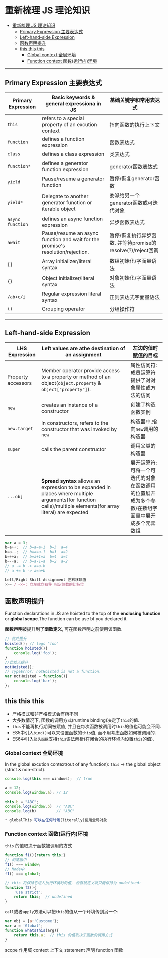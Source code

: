 # 重新梳理 JS 理论知识
- [重新梳理 JS 理论知识](#重新梳理-js-理论知识)
  - [Primary Expression 主要表达式](#primary-expression-主要表达式)
  - [Left-hand-side Expression](#left-hand-side-expression)
  - [函数声明提升](#函数声明提升)
  - [this this this](#this-this-this)
    - [Global context 全局环境](#global-context-全局环境)
    - [Function context 函数(运行内)环境](#function-context-函数运行内环境)

---

## Primary Expression 主要表达式

|Primary Expression|Basic keywords & general expressiona in JS|基础关键字和常用表达式|
-|-|-
`this`|refers to a special property of an excution context|指向函数的执行上下文
`function`|defines a function expression|函数表达式
`class`|defines a class expression|类表达式
`function*`|defines a generator function expression|generator函数表达式
`yield`|Pause/resume a generator function|暂停/恢复generator函数
`yield*`|Delegate to another generator function or iterable object| 委派给另一个generator函数或可迭代对象
`async function`|defines an async function expression|异步函数表达式
`await`|Pause/resume an async function and wait for the promise's resolution/rejection.|暂停/恢复执行异步函数. 并等待promise的resolve(?)/reject回调
`[]`|Array initializer/literal syntax|数组初始化/字面量语法
`{}`|Object initializer/literal syntax|对象初始化/字面量语法
`/ab+c/i`|Regular expression literal syntax|正则表达式字面量语法
`()`|Grouping operator|分组操作符

---
## Left-hand-side Expression

LHS Expression|Left values are athe destination of an assignment|左边的值时赋值的目标|
-|-|-
Property accessors|Member operator provide access to a property or method of an object(`object.property` & `object["property"]`).| 属性访问符:成员运算符提供了对对象属性或方法的访问
`new`|creates an instance of a constructor|创建了构造函数实例
`new.target`|In constructors, refers to the constructor that was invoked by `new`|构造器中,指向`new`调用的构造器
`super`|calls the parent constructor|调用父类的构造器
`...obj`|**Spread syntax** allows an expression to be expanded in places where multiple arguments(for function calls)/multiple elements(for array literal) are expected|展开运算符: 可将一个可迭代的对象在函数调用的位置展开成为多个参数/在数组字面量中展开成多个元素数组

```js
var a = 3;
b=a++;  // b=a=a+1  b=3  a=4
b=a--;  // b=a=a-1  b=3  a=2
b=++a;  // b=a+1=a  b=4  a=4
b=--a;  // b=a-1=a  b=2  a=2
// a -= b -> a=a-b
// a += b -> a=a+b

Left/Right Shift Assignment 左右移赋值
>>= / <<=: 向左或向右移 指定位数的比特位
```

## 函数声明提升
Function declarations in JS are hoisted to the top of the **enclosing function** or **global scope**.The function can be use bf you declared it.

**函数声明**被提升到了**函数定义**, 可在函数声明之前使用该函数.

```js
// 此处提升
hoisted(); // logs "foo"
function hoisted(){
    console.log('foo');
}
//此处无提升
notHoisted(); 
// TypeError: notHoisted is not a function.
var notHoisted = function(){
    console.log('bar');
};
```

## this this this

* 严格模式和非严格模式会有所不同
* 大多数情况下, 函数的调用方式(runtime binding)决定了`this`的值.
* `this`不能再执行期间被赋值, 并且在每次函数被调用时`this`的值也可能会不同.
* ES5中引入`bind()`可以来设置函数的`this`值, 而不用考虑函数如何被调用的.
* ES6中引入`箭头函数`支持`this`语法解析(在闭合的执行环境内设置`this`的值).

### Global context 全局环境
In the global excution context(out of any function):
 `this` -> the global object (strict & non-strict).
 ```js
console.log(this === windows);  // true

a = 12;
console.log(window.a); // 12

this.b = "ABC";
console.log(window.b)  // "ABC"
console.log(b)         // "ABC"

* globalThis 可以在任何时候(literally)使用全局对象
```
### Function context 函数(运行内)环境

`this` 的值取决于函数被调用的方式
```js
function f1(){return this;}
// 浏览器中
f1() === window;
// Node中
f1() === global;

// this 将保持它进入执行环境时的值, 没有被定义就只能保持为 undefined:
function f2(){
    'use strict'; 
    return this;  // undefined
}
```

`call`或者`apply`方法可以把`this`的值从一个环境传到另一个:
```js
var obj = {a:'Custome'};
var a = 'Global';
function whatsThis(arg){
    return this.a;  // this 的值取决于函数的调用方式
}
```


scope 作用域
context 上下文
statement 声明
function 函数

